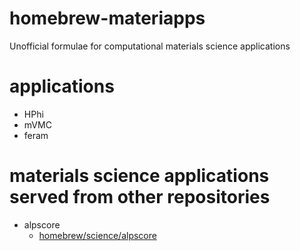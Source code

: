 # homebrew-materiapps
Unofficial formulae for computational materials science applications

# applications
- HPhi
- mVMC
- feram

# materials science applications served from other repositories
- alpscore
    - [homebrew/science/alpscore](https://github.com/Homebrew/homebrew-science/blob/master/homebrew-science)
